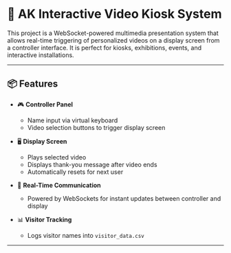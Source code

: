 # 🎥 AK Interactive Video Kiosk System

This project is a WebSocket-powered multimedia presentation system that allows real-time triggering of personalized videos on a display screen from a controller interface. It is perfect for kiosks, exhibitions, events, and interactive installations.

---

## 📦 Features

- 🎮 **Controller Panel**  
  - Name input via virtual keyboard  
  - Video selection buttons to trigger display screen

- 🖥️ **Display Screen**  
  - Plays selected video  
  - Displays thank-you message after video ends  
  - Automatically resets for next user

- 📡 **Real-Time Communication**  
  - Powered by WebSockets for instant updates between controller and display

- 📊 **Visitor Tracking**  
  - Logs visitor names into `visitor_data.csv`

---

